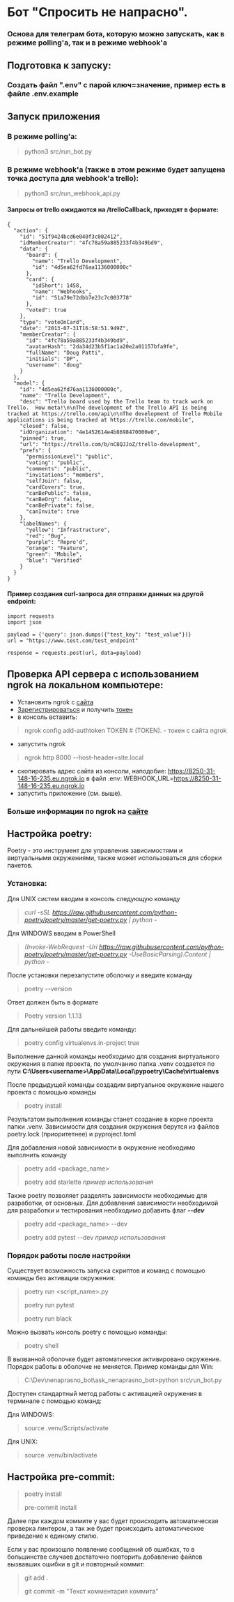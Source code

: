 # Бот "Спросить не напрасно".
### Основа для телеграм бота, которую можно запускать, как в режиме polling'а, так и в режиме webhook'а

## Подготовка к запуску:
### Создать файл ".env" с парой ключ=значение, пример есть в файле .env.example
## Запуск приложения
### В режиме polling'а:
> python3 src/run_bot.py

### В режиме webhook'а (также в этом режиме будет запущена точка доступа для webhook'а trello):
> python3 src/run_webhook_api.py
#### Запросы от trello ожидаются на /trelloCallback, приходят в формате:
```
{
  "action": {
    "id": "51f9424bcd6e040f3c002412",
    "idMemberCreator": "4fc78a59a885233f4b349bd9",
    "data": {
      "board": {
        "name": "Trello Development",
        "id": "4d5ea62fd76aa1136000000c"
      },
      "card": {
        "idShort": 1458,
        "name": "Webhooks",
        "id": "51a79e72dbb7e23c7c003778"
      },
      "voted": true
    },
    "type": "voteOnCard",
    "date": "2013-07-31T16:58:51.949Z",
    "memberCreator": {
      "id": "4fc78a59a885233f4b349bd9",
      "avatarHash": "2da34d23b5f1ac1a20e2a01157bfa9fe",
      "fullName": "Doug Patti",
      "initials": "DP",
      "username": "doug"
    }
  },
  "model": {
    "id": "4d5ea62fd76aa1136000000c",
    "name": "Trello Development",
    "desc": "Trello board used by the Trello team to track work on Trello.  How meta!\n\nThe development of the Trello API is being tracked at https://trello.com/api\n\nThe development of Trello Mobile applications is being tracked at https://trello.com/mobile",
    "closed": false,
    "idOrganization": "4e1452614e4b8698470000e0",
    "pinned": true,
    "url": "https://trello.com/b/nC8QJJoZ/trello-development",
    "prefs": {
      "permissionLevel": "public",
      "voting": "public",
      "comments": "public",
      "invitations": "members",
      "selfJoin": false,
      "cardCovers": true,
      "canBePublic": false,
      "canBeOrg": false,
      "canBePrivate": false,
      "canInvite": true
    },
    "labelNames": {
      "yellow": "Infrastructure",
      "red": "Bug",
      "purple": "Repro'd",
      "orange": "Feature",
      "green": "Mobile",
      "blue": "Verified"
    }
  }
}
```
#### Пример создания curl-запроса для отправки данных на другой endpoint:
```
import requests
import json

payload = {'query': json.dumps({"test_key": "test_value"})}
url = "https://www.test.com/test_endpoint"

response = requests.post(url, data=payload)
```
## Проверка API сервера с использованием ngrok на локальном компьютере:
- Установить ngrok с [сайта](https://ngrok.com/download)
- [Зарегистрироваться](https://dashboard.ngrok.com/) и получить [токен](https://dashboard.ngrok.com/get-started/your-authtoken)
- в консоль вставить:
> ngrok config add-authtoken TOKEN  # (TOKEN). - токен с сайта ngrok
- запустить ngrok
> ngrok http 8000 --host-header=site.local
- скопировать адрес сайта из консоли, наподобие: https://8250-31-148-16-235.eu.ngrok.io в файл .env: WEBHOOK_URL=https://8250-31-148-16-235.eu.ngrok.io
- запустить приложение (см. выше).
### Больше информации по ngrok на [сайте](https://ngrok.com/docs/getting-started)


## Настройка poetry:

Poetry - это инструмент для управления зависимостями и виртуальными окружениями,
также может использоваться для сборки пакетов.

### Установка:

Для UNIX систем вводим в консоль следующую команду

> *curl -sSL https://raw.githubusercontent.com/python-poetry/poetry/master/get-poetry.py | python -*

Для WINDOWS вводим в PowerShell

> *(Invoke-WebRequest -Uri https://raw.githubusercontent.com/python-poetry/poetry/master/get-poetry.py -UseBasicParsing).Content | python -*

После установки перезапустите оболочку и введите команду

> poetry --version

Ответ должен быть в формате

> Poetry version 1.1.13

Для дальнейшей работы введите команду:

> poetry config virtualenvs.in-project true

Выполнение данной команды необходимо для создания виртуального окружения в папке проекта,
по умолчанию папка .venv создается по пути **C:\Users\<username>\AppData\Local\pypoetry\Cache\virtualenvs**

После предыдущей команды создадим виртуальное окружение нашего проекта с помощью команды

> poetry install

Результатом выполнения команды станет создание в корне проекта папки .venv.
Зависимости для создания окружения берутся из файлов poetry.lock (приоритетнее) и pyproject.toml

Для добавления новой зависимости в окружение необходимо выполнить команду

> poetry add <package_name>
>
> poetry add starlette *пример использования*

Также poetry позволяет разделять зависимости необходимые для разработки, от основных.
Для добавления зависимости необходимой для разработки и тестирования необходимо добавить флаг ***--dev***

> poetry add <package_name> --dev
>
> poetry add pytest --dev *пример использования*

### Порядок работы после настройки

Существует возможность запуска скриптов и команд с помощью команды без активации окружения:

> poetry run <script_name>.py
>
> poetry run pytest
>
> poetry run black

Можно вызвать консоль poetry с помощью команды:

> poetry shell

В вызванной оболочке будет автоматически активировано окружение.
Порядок работы в оболочке не меняется. Пример команды для Win:

> C:\Dev\nenaprasno_bot\ask_nenaprasno_bot>python src\run_bot.py

Доступен стандартный метод работы с активацией окружения в терминале с помощью команд:

Для WINDOWS:

> source .venv/Scripts/activate

Для UNIX:

> source .venv/bin/activate


## Настройка pre-commit:

> poetry install
>
> pre-commit install

Далее при каждом коммите у вас будет происходить автоматическая проверка линтером, а так же будет происходить автоматическое приведение к единому стилю.

Если у вас произошло появление сообщений об ошибках, то в большинстве случаев достаточно повторить добавление файлов вызвавших ошибки в git и повторный коммит:

> git add .
>
> git commit -m "Текст комментария коммита"
